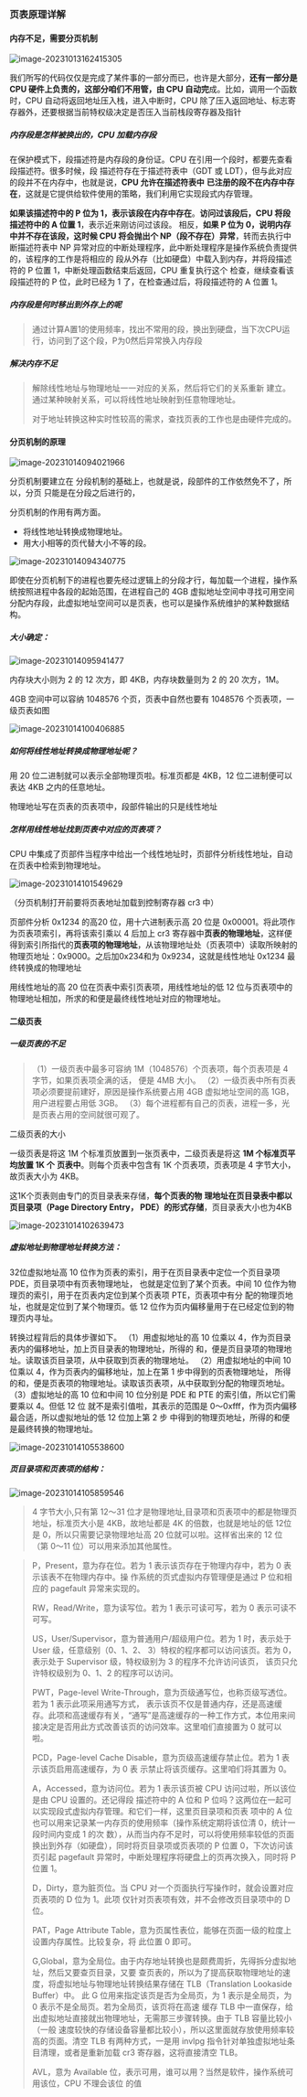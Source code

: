 ### 页表原理详解

#### 内存不足，需要分页机制

![image-20231013162415305](/home/bullet/snap/typora/86/.config/Typora/typora-user-images/image-20231013162415305.png)

我们所写的代码仅仅是完成了某件事的一部分而已，也许是大部分，**还有一部分是 CPU 硬件上负责的，这部分咱们不用管，由 CPU 自动完**成。比如，调用一个函数时，CPU 自动将返回地址压入栈，进入中断时，CPU 除了压入返回地址、标志寄存器外，还要根据当前特权级决定是否压入当前栈段寄存器及指针

##### 内存段是怎样被换出的，CPU 加载内存段

在保护模式下，段描述符是内存段的身份证。CPU 在引用一个段时，都要先查看段描述符。很多时候，段
描述符存在于描述符表中（GDT 或 LDT），但与此对应的段并不在内存中，也就是说，**CPU 允许在描述符表中**
**已注册的段不在内存中存在**，这就是它提供给软件使用的策略，我们利用它实现段式内存管理。

**如果该描述符中的 P 位为 1，表示该段在内存中存在**。**访问过该段后，CPU 将段描述符中的 A 位置 1**，表示近来刚访问过该段。
相反，**如果 P 位为 0，说明内存中并不存在该段，这时候 CPU 将会抛出个 NP（段不存在）异常**，转而去执行中
断描述符表中 NP 异常对应的中断处理程序，此中断处理程序是操作系统负责提供的，该程序的工作是将相应的
段从外存（比如硬盘）中载入到内存，并将段描述符的 P 位置 1，中断处理函数结束后返回，CPU 重复执行这个
检查，继续查看该段描述符的 P 位，此时已经为 1 了，在检查通过后，将段描述符的 A 位置 1。

##### 内存段是何时移出到外存上的呢

> 通过计算A置1的使用频率，找出不常用的段，换出到硬盘，当下次CPU运行，访问到了这个段，P为0然后异常换入内存段

##### 解决内存不足

> 解除线性地址与物理地址一一对应的关系，然后将它们的关系重新
> 建立。通过某种映射关系，可以将线性地址映射到任意物理地址。
>
> 对于地址转换这种实时性较高的需求，查找页表的工作也是由硬件完成的。



#### 分页机制的原理

![image-20231014094021966](/home/bullet/snap/typora/86/.config/Typora/typora-user-images/image-20231014094021966.png)

分页机制要建立在 分段机制的基础上，也就是说，段部件的工作依然免不了，所以，分页
只能是在分段之后进行的，

分页机制的作用有两方面。

- 将线性地址转换成物理地址。
- 用大小相等的页代替大小不等的段。

![image-20231014094340775](/home/bullet/snap/typora/86/.config/Typora/typora-user-images/image-20231014094340775.png)

即使在分页机制下的进程也要先经过逻辑上的分段才行，每加载一个进程，操作系统按照进程中各段的起始范围，在进程自己的 4GB 虚拟地址空间中寻找可用空间分配内存段，此虚拟地址空间可以是页表，也可以是操作系统维护的某种数据结构。

##### 大小确定：

![image-20231014095941477](/home/bullet/snap/typora/86/.config/Typora/typora-user-images/image-20231014095941477.png)



内存块大小则为 2 的 12 次方，即 4KB，内存块数量则为 2 的 20 次方，1M。

4GB 空间中可以容纳 1048576 个页，页表中自然也要有 1048576 个页表项，一级页表如图

![image-20231014100406885](/home/bullet/snap/typora/86/.config/Typora/typora-user-images/image-20231014100406885.png)



##### 如何将线性地址转换成物理地址呢？

用 20 位二进制就可以表示全部物理页啦。标准页都是 4KB，12 位二进制便可以表达 4KB
之内的任意地址。



物理地址写在页表的页表项中，段部件输出的只是线性地址

##### 怎样用线性地址找到页表中对应的页表项？

CPU 中集成了页部件当程序中给出一个线性地址时，页部件分析线性地址，自动在页表中检索到物理地址。

![image-20231014101549629](/home/bullet/snap/typora/86/.config/Typora/typora-user-images/image-20231014101549629.png)

（分页机制打开前要将页表地址加载到控制寄存器 cr3 中）

页部件分析 0x1234 的高20 位，用十六进制表示高 20 位是 0x00001。将此项作为页表项索引，再将该索引乘以 4 后加上 cr3 寄存器中**页表的物理地址**，这样便得到索引所指代的**页表项的物理地址**，从该物理地址处（页表项中）读取所映射的物理页地址：0x9000。之后加0x234和为 0x9234，这就是线性地址 0x1234 最终转换成的物理地址

用线性地址的高 20 位在页表中索引页表项，用线性地址的低 12 位与页表项中的物理地址相加，所求的和便是最终线性地址对应的物理地址。



#### 二级页表



##### 一级页表的不足

> （1）一级页表中最多可容纳 1M（1048576）个页表项，每个页表项是 4 字节，如果页表项全满的话，
> 便是 4MB 大小。
> （2）一级页表中所有页表项必须要提前建好，原因是操作系统要占用 4GB 虚拟地址空间的高 1GB，
> 用户进程要占用低 3GB。
> （3）每个进程都有自己的页表，进程一多，光是页表占用的空间就很可观了。



二级页表的大小

一级页表是将这 1M 个标准页放置到一张页表中，二级页表是将这 **1M 个标准页平均放置 1K 个**
**页表中**。则每个页表中包含有 1K 个页表项，页表项是 4 字节大小，故页表大小为
4KB。

这1K个页表则由专门的页目录表来存储，**每个页表的物**
**理地址在页目录表中都以页目录项（Page Directory Entry， PDE）的形式存储**，页目录表大小也为4KB

![image-20231014102639473](/home/bullet/snap/typora/86/.config/Typora/typora-user-images/image-20231014102639473.png)

##### 虚拟地址到物理地址转换方法：

32位虚拟地址高 10 位作为页表的索引，用于在页目录表中定位一个页目录项 PDE，页目录项中有页表物理地址，
也就是定位到了某个页表。中间 10 位作为物理页的索引，用于在页表内定位到某个页表项 PTE，页表项中有分
配的物理页地址，也就是定位到了某个物理页。低 12 位作为页内偏移量用于在已经定位到的物理页内寻址。

转换过程背后的具体步骤如下。
（1）用虚拟地址的高 10 位乘以 4，作为页目录表内的偏移地址，加上页目录表的物理地址，所得的
和，便是页目录项的物理地址。读取该页目录项，从中获取到页表的物理地址。
（2）用虚拟地址的中间 10 位乘以 4，作为页表内的偏移地址，加上在第 1 步中得到的页表物理地址，
所得的和，便是页表项的物理地址。读取该页表项，从中获取到分配的物理页地址。
（3）虚拟地址的高 10 位和中间 10 位分别是 PDE 和 PTE 的索引值，所以它们需要乘以 4。但低 12 位
就不是索引值啦，其表示的范围是 0～0xfff，作为页内偏移最合适，所以虚拟地址的低 12 位加上第 2 步
中得到的物理页地址，所得的和便是最终转换的物理地址。

![image-20231014105538600](/home/bullet/snap/typora/86/.config/Typora/typora-user-images/image-20231014105538600.png)







##### 页目录项和页表项的结构：

![image-20231014105859546](/home/bullet/snap/typora/86/.config/Typora/typora-user-images/image-20231014105859546.png)

> 4 字节大小,只有第 12～31 位才是物理地址,目录项和页表项中的都是物理页地址，标准页大小是 4KB，故地址都是 4K 的倍数，也就是地址的低 12位是 0，所以只需要记录物理地址高 20 位就可以啦。这样省出来的 12 位（第 0～11 位）可以用来添加其他属性。



>P，Present，意为存在位。若为 1 表示该页存在于物理内存中，若为 0 表示该表不在物理内存中。操
>作系统的页式虚拟内存管理便是通过 P 位和相应的 pagefault 异常来实现的。
>
>RW，Read/Write，意为读写位。若为 1 表示可读可写，若为 0 表示可读不可写。
>
>US，User/Supervisor，意为普通用户/超级用户位。若为 1 时，表示处于 User 级，任意级别（0、1、2、
>3）特权的程序都可以访问该页。若为 0，表示处于 Supervisor 级，特权级别为 3 的程序不允许访问该页，
>该页只允许特权级别为 0、1、2 的程序可以访问。
>
>PWT，Page-level Write-Through，意为页级通写位，也称页级写透位。若为 1 表示此项采用通写方式，
>表示该页不仅是普通内存，还是高速缓存。此项和高速缓存有关，“通写”是高速缓存的一种工作方式，本位用来间接决定是否用此方式改善该页的访问效率。这里咱们直接置为 0 就可以啦。
>
>PCD，Page-level Cache Disable，意为页级高速缓存禁止位。若为 1 表示该页启用高速缓存，为 0 表
>示禁止将该页缓存。这里咱们将其置为 0。
>
>A，Accessed，意为访问位。若为 1 表示该页被 CPU 访问过啦，所以该位是由 CPU 设置的。还记得段
>描述符中的 A 位和 P 位吗？这两位在一起可以实现段式虚拟内存管理。和它们一样，这里页目录项和页表
>项中的 A 位也可以用来记录某一内存页的使用频率（操作系统定期将该位清 0，统计一段时间内变成 1 的次
>数），从而当内存不足时，可以将使用频率较低的页面换出到外存（如硬盘），同时将页目录项或页表项的 P
>位置 0，下次访问该页引起 pagefault 异常时，中断处理程序将硬盘上的页再次换入，同时将 P 位置 1。
>
>D，Dirty，意为脏页位。当 CPU 对一个页面执行写操作时，就会设置对应页表项的 D 位为 1。此项
>仅针对页表项有效，并不会修改页目录项中的 D 位。
>
>PAT，Page Attribute Table，意为页属性表位，能够在页面一级的粒度上设置内存属性。比较复杂，将
>此位置 0 即可。
>
>G,Global，意为全局位。由于内存地址转换也是颇费周折，先得拆分虚拟地址，然后又要查页目录，又要
>查页表的，所以为了提高获取物理地址的速度，将虚拟地址与物理地址转换结果存储在 TLB（Translation
>Lookaside Buffer）中。
>此 G 位用来指定该页是否为全局页，为 1 表示是全局页，为 0 表示不是全局页。若为全局页，该页将在高速
>缓存 TLB 中一直保存，给出虚拟地址直接就出物理地址，无需那三步骤转换。由于 TLB 容量比较小（一般
>速度较快的存储设备容量都比较小），所以这里面就存放使用频率较高的页面。清空 TLB 有两种方式，一是用 invlpg 指令针对单独虚拟地址条目清理，或者是重新加载 cr3 寄存器，这将直接清空 TLB。
>
>AVL，意为 Available 位，表示可用，谁可以用？当然是软件，操作系统可用该位，CPU 不理会该位
>的值
